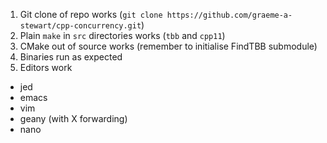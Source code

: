 1. Git clone of repo works (`git clone https://github.com/graeme-a-stewart/cpp-concurrency.git`)
1. Plain `make` in `src` directories works (`tbb` and `cpp11`)
1. CMake out of source works (remember to initialise FindTBB submodule)
1. Binaries run as expected
1. Editors work
  - jed
  - emacs
  - vim
  - geany (with X forwarding)
  - nano

